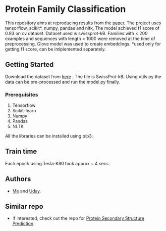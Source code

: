 # Protein Family Classification

This repository aims at reproducing results from the [paper](https://cs224d.stanford.edu/reports/LeeNguyen.pdf). 
The project uses tensorflow, scikit*, numpy, pandas and nltk,
The model achieved f1 score of 0.83 on cv dataset.
Dataset used is swissprot-kB. Families with < 200 examples and sequences with length > 1000 were removed at the time of preprocessing.
Glove model was used to create embeddings.
*used only for getting f1 score, can be imlplemented separately.


## Getting Started

Download the dataset from [here](http://www.uniprot.org/) .
The file is SwissProt-kB.
Using utils.py the data can be pre-processed and run the model.py finally.

### Prerequisites

1. Tensorflow
2. Scikit-learn
3. Numpy
4. Pandas
5. NLTK

All the libraries can be installed using pip3.


## Train time

Each epoch using Tesla-K80 took approx ~ 4 secs.

## Authors

* [Me](https://github.com/s1998) and [Uday](https://github.com/Udayraj123). 


## Similar repo

* If interested, check out the repo for [Protein Secondary Structure Prediction](https://github.com/Udayraj123/protein-secondary-structure-prediction). 

<!-- ## Acknowledgments

* Hat tip to anyone who's code was used
* Inspiration
* etc
 -->
